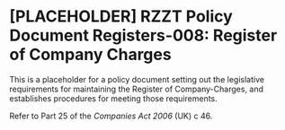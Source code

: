 # [PLACEHOLDER] RZZT Policy Document Registers-008: Register of Company Charges

This is a placeholder for a policy document setting out the legislative requirements for maintaining the Register of Company-Charges, and establishes procedures for meeting those requirements.

Refer to Part 25 of the _Companies Act 2006_ (UK) c 46.
